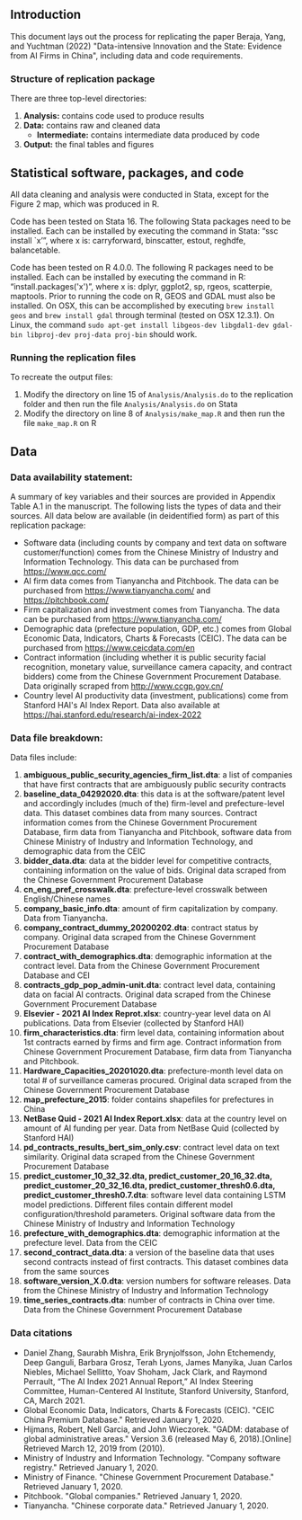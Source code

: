 ## Introduction

This document lays out the process for replicating the paper Beraja, Yang, and Yuchtman (2022) "Data-intensive Innovation and the State: Evidence from AI Firms in China", including data and code requirements.


### Structure of replication package

There are three top-level directories:
1. **Analysis:** contains code used to produce results
2. **Data:** contains raw and cleaned data 
    - **Intermediate:** contains intermediate data produced by code
3. **Output:** the final tables and figures


## Statistical software, packages, and code

All data cleaning and analysis were conducted in Stata, except for the Figure 2 map, which was produced in R.

Code has been tested on Stata 16. The following Stata packages need to be installed. Each can be installed by executing the command in Stata: “ssc install \`x’”, where x is: carryforward, binscatter, estout, reghdfe, balancetable. 

Code has been tested on R 4.0.0. The following R packages need to be installed. Each can be installed by executing the command in R: “install.packages('x')”, where x is: dplyr, ggplot2, sp, rgeos, scatterpie, maptools. Prior to running the code on R, GEOS and GDAL must also be installed. On OSX, this can be accomplished by executing `brew install geos` and `brew install gdal` through terminal (tested on OSX 12.3.1). On Linux, the command `sudo apt-get install libgeos-dev libgdal1-dev gdal-bin libproj-dev proj-data proj-bin` should work.

### Running the replication files
To recreate the output files:
1. Modify the directory on line 15 of `Analysis/Analysis.do` to the replication folder and then run the file `Analysis/Analysis.do` on Stata
2. Modify the directory on line 8 of `Analysis/make_map.R` and then run the file `make_map.R` on R



## Data

### Data availability statement:
A summary of key variables and their sources are provided in Appendix Table A.1 in the manuscript. The following lists the types of data and their sources. All data below are available (in deidentified form) as part of this replication package:
- Software data (including counts by company and text data on software customer/function) comes from the Chinese Ministry of Industry and Information Technology. This data can be purchased from https://www.qcc.com/
- AI firm data comes from Tianyancha and Pitchbook. The data can be purchased from https://www.tianyancha.com/ and https://pitchbook.com/
- Firm capitalization and investment comes from Tianyancha. The data can be purchased from https://www.tianyancha.com/
- Demographic data (prefecture population, GDP, etc.) comes from Global Economic Data, Indicators, Charts & Forecasts (CEIC). The data can be purchased from https://www.ceicdata.com/en
- Contract information (including whether it is public security facial recognition, monetary value, surveillance camera capacity, and contract bidders) come from the Chinese Government Procurement Database. Data originally scraped from http://www.ccgp.gov.cn/
- Country level AI productivity data (investment, publications) come from Stanford HAI's AI Index Report. Data also available at https://hai.stanford.edu/research/ai-index-2022


### Data file breakdown:
Data files include:
1. **ambiguous_public_security_agencies_firm_list.dta**: a list of companies that have first contracts that are ambiguously public security contracts
2. **baseline_data_04292020.dta**: this data is at the software/patent level and accordingly includes (much of the) firm-level and prefecture-level data. This dataset combines data from many sources. Contract information comes from the Chinese Government Procurement Database, firm data from Tianyancha and Pitchbook, software data from Chinese Ministry of Industry and Information Technology, and demographic data from the CEIC
3. **bidder_data.dta**: data at the bidder level for competitive contracts, containing information on the value of bids. Original data scraped from the Chinese Government Procurement Database
4. **cn_eng_pref_crosswalk.dta**: prefecture-level crosswalk between English/Chinese names
5. **company_basic_info.dta**: amount of firm capitalization by company. Data from Tianyancha.
6. **company_contract_dummy_20200202.dta**: contract status by company. Original data scraped from the Chinese Government Procurement Database
7. **contract_with_demographics.dta**: demographic information at the contract level. Data from the Chinese Government Procurement Database and CEI
8. **contracts_gdp_pop_admin-unit.dta**: contract level data, containing data on facial AI contracts. Original data scraped from the Chinese Government Procurement Database 
9. **Elsevier - 2021 AI Index Reprot.xlsx**: country-year level data on AI publications. Data from Elsevier (collected by Stanford HAI)
10. **firm_characteristics.dta**: firm level data, containing information about 1st contracts earned by firms and firm age. Contract information from Chinese Government Procurement Database, firm data from Tianyancha and Pitchbook. 
11. **Hardware_Capacities_20201020.dta**: prefecture-month level data on total # of surveillance cameras procured. Original data scraped from the Chinese Government Procurement Database
12. **map_prefecture_2015**: folder contains shapefiles for prefectures in China
13. **NetBase Quid - 2021 AI Index Report.xlsx**: data at the country level on amount of AI funding per year. Data from NetBase Quid (collected by Stanford HAI)
14. **pd_contracts_results_bert_sim_only.csv**: contract level data on text similarity. Original data scraped from the Chinese Government Procurement Database
15. **predict_customer_10_32_32.dta, predict_customer_20_16_32.dta, predict_customer_20_32_16.dta, predict_customer_thresh0.6.dta, predict_customer_thresh0.7.dta**: software level data containing LSTM model predictions. Different files contain different model configuration/threshold parameters. Original software data from the Chinese Ministry of Industry and Information Technology
16. **prefecture_with_demographics.dta**: demographic information at the prefecture level. Data from the CEIC
17. **second_contract_data.dta**: a version of the baseline data that uses second contracts instead of first contracts. This dataset combines data from the same sources
18. **software_version_X.0.dta**: version numbers for software releases. Data from the Chinese Ministry of Industry and Information Technology
19. **time_series_contracts.dta**: number of contracts in China over time. Data from the Chinese Government Procurement Database


### Data citations
- Daniel Zhang, Saurabh Mishra, Erik Brynjolfsson, John Etchemendy, Deep Ganguli, Barbara Grosz, Terah Lyons, James Manyika, Juan Carlos Niebles, Michael Sellitto, Yoav Shoham, Jack Clark, and Raymond Perrault, “The AI Index 2021 Annual Report,” AI Index Steering Committee, Human-Centered AI Institute, Stanford University, Stanford, CA, March 2021.
- Global Economic Data, Indicators, Charts & Forecasts (CEIC). "CEIC China Premium Database." Retrieved January 1, 2020. 
- Hijmans, Robert, Nell Garcia, and John Wieczorek. "GADM: database of global administrative areas." Version 3.6 (released May 6, 2018).[Online] Retrieved March 12, 2019 from (2010).
- Ministry of Industry and Information Technology. "Company software registry." Retrieved January 1, 2020.
- Ministry of Finance. "Chinese Government Procurement Database." Retrieved January 1, 2020.
- Pitchbook. "Global companies." Retrieved January 1, 2020.
- Tianyancha. "Chinese corporate data." Retrieved January 1, 2020.
